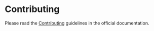# Contributing

Please read the [Contributing](https://ravyn.dymmond.com/contributing/)
guidelines in the official documentation.

